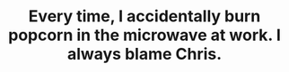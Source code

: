 ---
layout: post
title: "Every time, I accidentally burn popcorn in the microwave at work. I always blame Chris."
image: "https://media.giphy.com/media/l0HlvtIPzPdt2usKs/giphy.gif"
---